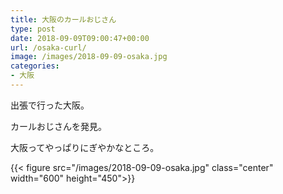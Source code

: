```yaml
---
title: 大阪のカールおじさん
type: post
date: 2018-09-09T09:00:47+00:00
url: /osaka-curl/
image: /images/2018-09-09-osaka.jpg
categories:
- 大阪
---
```


出張で行った大阪。

カールおじさんを発見。

大阪ってやっぱりにぎやかなところ。

{{< figure src="/images/2018-09-09-osaka.jpg" class="center" width="600" height="450">}}
